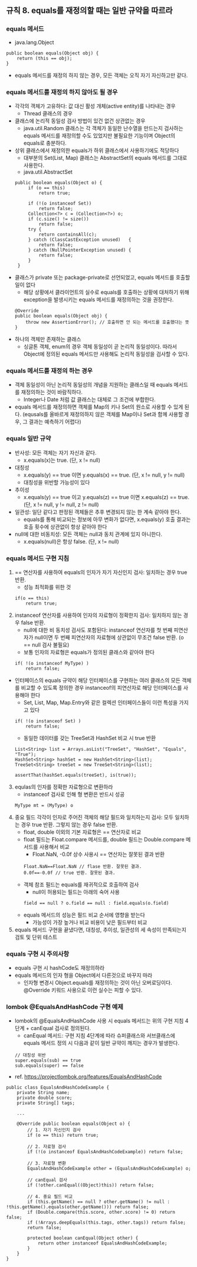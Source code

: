 ## 규칙 8. equals를 재정의할 때는 일반 규약을 따르라

### equals 메서드
 * java.lang.Object
 ```
 public boolean equals(Object obj) {
     return (this == obj);
 }
 ```
 * equals 메서드를 재정의 하지 않는 경우, 모든 객체는 오직 자기 자신하고만 같다.

### equals 메서드를 재정의 하지 않아도 될 경우
 * 각각의 객체가 고유하다: 값 대신 활성 개체(active entity)를 나타내는 경우
   * Thread 클래스의 경우
 * 클래스에 논리적 동일성 검사 방법이 있건 없건 상관없는 경우
   * java.util.Random 클래스는 각 객체가 동일한 난수열을 만드는지 검사하는 equals 메서드를 재정의할 수도 있었지만 불필요한 기능이며 Object의 equals로 충분하다.
 * 상위 클래스에서 재정의한 equals가 하위 클래스에서 사용하기에도 적당하다
   * 대부분의 Set(List, Map) 클래스는 AbstractSet의 equals 메서드를 그대로 사용한다.
   * java.util.AbstractSet
   ```
   public boolean equals(Object o) {
        if (o == this)
            return true;

        if (!(o instanceof Set))
            return false;
        Collection<?> c = (Collection<?>) o;
        if (c.size() != size())
            return false;
        try {
            return containsAll(c);
        } catch (ClassCastException unused)   {
            return false;
        } catch (NullPointerException unused) {
            return false;
        }
    }
   ```
 * 클래스가 private 또는 package-private로 선언되었고, equals 메서드를 호출할 일이 없다
   * 해당 상황에서 클라이언트의 실수로 equals를 호출하는 상황에 대처하기 위해 exception을 발생시키는 equals 메서드를 재정의하는 것을 권장한다.
   ```
   @Override
   public boolean equals(Object obj) {
       throw new AssertionError(); // 호출하면 안 되는 메서드를 호출했다는 뜻
   }
   ```
 * 하나의 객체만 존재하는 클래스
   * 싱글톤 객체, enum의 경우 객체 동일성이 곧 논리적 동일성이다. 따라서 Object에 정의된 equals 메서드만 사용해도 논리적 동일성을 검사할 수 있다.

### equals 메서드를 재정의 하는 경우
 * 객체 동일성이 아닌 논리적 동일성의 개념을 지원하는 클래스일 때 equals 메서드를 재정의하는 것이 바람직하다.
   * Integer나 Date 처럼 값 클래스는 대체로 그 조건에 부합한다.
 * equals 메서드를 재정의하면 객체를 Map의 키나 Set의 원소로 사용할 수 있게 된다. (equsals를 올바르게 재정의하지 않은 객체를 Map이나 Set과 함께 사용할 경우, 그 결과는 예측하기 어렵다)
 
### equals 일반 규약
 * 반사성: 모든 객체는 자기 자신과 같다.
   * x.equals(x)는 true. (단, x != null)
 * 대칭성
   * x.equals(y) == true 이면 y.equals(x) == true. (단, x != null, y != null)
   * 대칭성을 위반할 가능성이 있다
 * 추이성
   * x.equals(y) == true 이고 y.equals(z) == true 이면 x.equals(z) == true. (단, x != null, y != null, z != null)
 * 일관성: 일단 같다고 판정된 객체들은 추후 변경되지 않는 한 계속 같아야 한다.
   * equals를 통해 비교되는 정보에 아무 변화가 없다면, x.equals(y) 호출 결과는 호출 횟수에 상관없이 항상 같아야 한다
 * null에 대한 비동치성: 모든 객체는 null과 동치 관계에 있지 아니한다.
   * x.equals(null)은 항상 false. (단, x != null)
   
### equals 메서드 구현 지침
 1. == 연산자를 사용하여 equals의 인자가 자기 자신인지 검사: 일치하는 경우 true 반환.
     * 성능 최적화를 위한 것
     ```
     if(o == this)
         return true;
     ```
 2. instanceof 연산자를 사용하여 인자의 자료형이 정확한지 검사: 일치하지 않는 경우 false 반환.
     * null에 대한 비 동치성 검사도 포함된다: instanceof 연산자를 첫 번째 피연산자가 null이면 두 번째 피연산자의 자료형에 상관없이 무조건 false 반환. (o == null 검사 불필요)
     * 보통 인자의 자료형은 equals가 정의된 클래스와 같아야 한다
     ```
     if( !(o instanceof MyType) )
         return false;
     ```
   * 인터페이스의 equals 규약이 해당 인터페이스를 구현하는 여러 클래스의 모든 객체를 비교할 수 있도록 정의한 경우 instanceof의 피연산자로 해당 인터페이스를 사용해야 한다
     * Set, List, Map, Map.Entry와 같은 컬렉션 인터페이스들이 이런 특성을 가지고 있다
     ```
     if( !(o instanceof Set) )
         return false;
     ```
     * 동일한 데이터를 갖는 TreeSet과 HashSet 비교 시 true 반환
     ```
     List<String> list = Arrays.asList("TreeSet", "HashSet", "Equals", "True");
     HashSet<String> hashSet = new HashSet<String>(list);
     TreeSet<String> treeSet = new TreeSet<String>(list);

     assertThat(hashSet.equals(treeSet), is(true));
     ```
 3. equlas의 인자를 정확한 자료형으로 변환하라
     * instanceof 검사로 인해 형 변환은 반드시 성공
     ```
     MyType mt = (MyType) o
     ```
 4. 중요 필드 각각이 인자로 주어진 객체의 해당 필드와 일치하는지 검사: 모두 일치하는 경우 true 반환. 그렇지 않는 경우 false 반환.
     * float, double 이외의 기본 자료형은 == 연산자로 비교
     * float 필드는 Float.compare 메서드를, double 필드는 Double.compare 메서드를 사용해서 비교
       * Float.NaN, -0.0f 상수 사용시 == 연산자는 잘못된 결과 반환
       ```
       Float.NaN==Float.NaN // flase 반환. 잘못된 결과.
       0.0f==-0.0f // true 반환. 잘못된 결과.
       ```
     * 객체 참조 필드는 equals를 재귀적으로 호출하여 검사
       * null이 허용되는 필드는 아래의 숙어 사용
       ```
       field == null ? o.field == null : field.equals(o.field)
       ```
     * equals 메서드의 성능은 필드 비교 순서에 영향을 받는다
       * 가능성이 가장 높거나 비교 비용이 낮은 필드부터 비교
  5. equals 메서드 구현을 끝냈다면, 대칭성, 추이성, 일관성의 세 속성이 만족되는지 검토 및 단위 테스트

### equals 구현 시 주의사항
 * equals 구현 시 hashCode도 재정의하라
 * equals 메서드의 인자 형을 Object에서 다른것으로 바꾸지 마라
   * 인자형 변경시 Object.equals를 재정의하는 것이 아닌 오버로딩이다. @Override 키워드 사용으로 이런 실수는 피할 수 있다.

### lombok @EqualsAndHashCode 구현 예제
  * lombok의 @EqualsAndHashCode 사용 시 equals 메서드는 위의 구현 지침 4단계 + canEqual 검사로 정의된다.
    * canEqual 메서드: 구현 지침 4단계에 따라 슈퍼클래스와 서브클래스에 equals 메서드 정의 시 다음과 같이 일반 규약이 깨지는 경우가 발생한다.
    ```
    // 대칭성 위반
    super.equals(sub) == true
    sub.equals(super) == false
    ```
  * ref. https://projectlombok.org/features/EqualsAndHashCode
  ```
  public class EqualsAndHashCodeExample {
      private String name;
      private double score;
      private String[] tags;
      
      ...
      
      @Override public boolean equals(Object o) {
          // 1. 자기 자신인지 검사
          if (o == this) return true;
          
          // 2. 자료형 검사
          if (!(o instanceof EqualsAndHashCodeExample)) return false;
          
          // 3. 자료형 변환
          EqualsAndHashCodeExample other = (EqualsAndHashCodeExample) o;
          
          // canEqual 검사
          if (!other.canEqual((Object)this)) return false;
          
          // 4. 중요 필드 비교
          if (this.getName() == null ? other.getName() != null : !this.getName().equals(other.getName())) return false;
          if (Double.compare(this.score, other.score) != 0) return false;
          if (!Arrays.deepEquals(this.tags, other.tags)) return false;
          return false;
          
          protected boolean canEqual(Object other) {
              return other instanceof EqualsAndHashCodeExample;
          }
      }
  }
  ```
